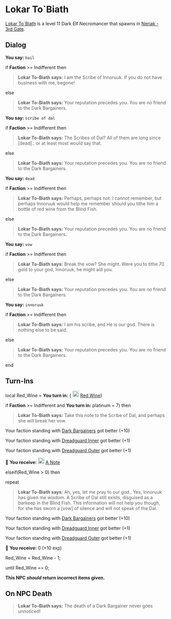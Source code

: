 # Lokar To\`Biath



[Lokar To\`Biath](/npc/42106) is a level 11 Dark Elf Necromancer that spawns in [Neriak - 3rd Gate](/zone/42).






## Dialog

**You say:** `hail`



if **Faction** >= Indifferent then



>**Lokar To-Biath says:** I am the Scribe of Innoruuk. If you do not have business with me, begone!


else



>**Lokar To-Biath says:** Your reputation precedes you. You are no friend to the Dark Bargainers.




**You say:** `scribe of dal`



if **Faction** >= Indifferent then



>**Lokar To-Biath says:** The Scribes of Dal? All of them are long since [dead].. or at least most would say that.


else



>**Lokar To-Biath says:** Your reputation precedes you. You are no friend to the Dark Bargainers.




**You say:** `dead`



if **Faction** >= Indifferent then



>**Lokar To-Biath says:** Perhaps, perhaps not. I cannot remember, but perhaps Innoruuk would help me remember should you tithe him a bottle of red wine from the Blind Fish.


else



>**Lokar To-Biath says:** Your reputation precedes you. You are no friend to the Dark Bargainers.




**You say:** `vow`



if **Faction** >= Indifferent then






>**Lokar To-Biath says:** Break the vow? She might. Were you to tithe 70 gold to your god, Innoruuk, he might aid you.


else



>**Lokar To-Biath says:** Your reputation precedes you. You are no friend to the Dark Bargainers.




**You say:** `innoruuk`



if **Faction** >= Indifferent then



>**Lokar To-Biath says:** I am his scribe, and He is our god.  There is nothing else to be said.


else



>**Lokar To-Biath says:** Your reputation precedes you. You are no friend to the Dark Bargainers.



end



## Turn-Ins





local Red_Wine =  **You turn in:**  { <img style="background:url(/static/icons/blank_slot.gif);width:20px;height:20px;" src="/static/icons/item_704.png" alt="" /> <a
                                href="/item/13030" data-url="13030" class="tooltip-link link">Red Wine</a>}



if **Faction** >= Indifferent and  **You turn in:** platinum = 7) then


>**Lokar To-Biath says:** Take this note to the Scribe of Dal, and perhaps she will break her vow.





Your faction standing with [Dark Bargainers](/faction/236) got better (<span class='text-success'>+10</span>)




Your faction standing with [Dreadguard Inner](/faction/370) got better (<span class='text-success'>+1</span>)


Your faction standing with [Dreadguard Outer](/faction/334) got better (<span class='text-success'>+1</span>)


 &#127873; **You receive:**  <img style="background:url(/static/icons/blank_slot.gif);width:20px;height:20px;" src="/static/icons/item_504.png" alt="" /> <a
                                href="/item/18200" data-url="18200" class="tooltip-link link">A Note</a> 

 

elseif(Red_Wine > 0) then


repeat



>**Lokar To-Biath says:** Ah, yes, let me pray to our god.. Yes, Innoruuk has given me wisdom. A Scribe of Dal still exists, disguised as a barkeep in the Blind Fish. This information will not help you though, for she has sworn a [vow] of silence and will not speak of the Dal.







Your faction standing with [Dark Bargainers](/faction/236) got better (<span class='text-success'>+10</span>)






Your faction standing with [Dreadguard Inner](/faction/370) got better (<span class='text-success'>+1</span>)



Your faction standing with [Dreadguard Outer](/faction/334) got better (<span class='text-success'>+1</span>)



 &#127873; **You receive:** 0 (+10 exp)

 



Red_Wine = Red_Wine - 1;


until Red_Wine == 0;

**This NPC *should* return incorrect items given.**



## On NPC Death

>**Lokar To-Biath says:** The death of a Dark Bargainer never goes unnoticed!